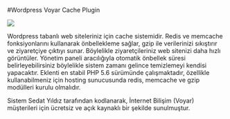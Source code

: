 #Wordpress Voyar Cache Plugin

<img src="https://i.hizliresim.com/D7oGz3.png">

Wordpress tabanlı web siteleriniz için cache sistemidir. 
Redis ve memcache fonksiyonlarını kullanarak önbellekleme sağlar, gzip ile verilerinizi sıkıştırır ve ziyaretçiye çıktıyı sunar. Böylelikle ziyaretçileriniz web sitenizi daha hızlı görüntüler. Yönetim paneli aracılığıyla otomatik önbellek süresi belirleyebilirsiniz böylelikle sistem zamanı gelince temizlemeyi kendisi yapacaktır. Eklenti en stabil PHP 5.6 sürümünde çalışmaktadır, özellikle kullanabilmeniz için hosting sunucusunda redis, memcache ve gzip modülleri kurulu olmalıdır.

Sistem Sedat Yıldız tarafından kodlanarak, İnternet Bilişim (Voyar) müşterileri için ücretsiz ve açık kaynaklı bir şekilde sunulmuştur.
